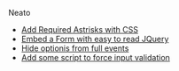Neato


 - [Add Required Astrisks with CSS](Add_Required_Astrisks_with_CSS.md)
 - [Embed a Form with easy to read JQuery](/portals/jquery-form-embed.md)
 - [Hide optionis from full events](hide_full.md)
 - [Add some script to force input validation](input_validation_and_more.js)

